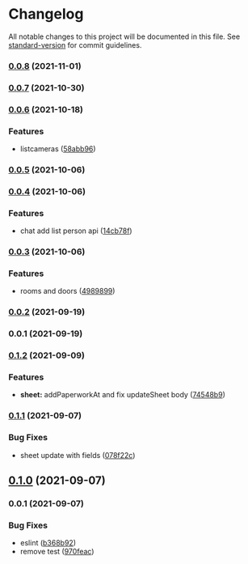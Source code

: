# Changelog

All notable changes to this project will be documented in this file. See [standard-version](https://github.com/conventional-changelog/standard-version) for commit guidelines.

### [0.0.8](https://github.com/36node/chat-sdk-js/compare/v0.0.7...v0.0.8) (2021-11-01)

### [0.0.7](https://github.com/36node/chat-sdk-js/compare/v0.0.6...v0.0.7) (2021-10-30)

### [0.0.6](https://github.com/36node/chat-sdk-js/compare/v0.0.5...v0.0.6) (2021-10-18)


### Features

* listcameras ([58abb96](https://github.com/36node/chat-sdk-js/commit/58abb9606696ccee548fce71b08730d68e59232c))

### [0.0.5](https://github.com/36node/chat-sdk-js/compare/v0.0.4...v0.0.5) (2021-10-06)

### [0.0.4](https://github.com/36node/chat-sdk-js/compare/v0.0.3...v0.0.4) (2021-10-06)


### Features

* chat add list person api ([14cb78f](https://github.com/36node/chat-sdk-js/commit/14cb78ff14f094407c635d971071f027fafc8949))

### [0.0.3](https://github.com/36node/chat-sdk-js/compare/v0.0.2...v0.0.3) (2021-10-06)


### Features

* rooms and doors ([4989899](https://github.com/36node/chat-sdk-js/commit/4989899ab6dd3c07fb816c78a09f3936c85d634e))

### [0.0.2](https://github.com/36node/chat-sdk-js/compare/v0.0.1...v0.0.2) (2021-09-19)

### 0.0.1 (2021-09-19)

### [0.1.2](https://github.com/36node/fill-sdk-js/compare/v0.1.1...v0.1.2) (2021-09-09)


### Features

* **sheet:** addPaperworkAt and fix updateSheet body ([74548b9](https://github.com/36node/fill-sdk-js/commit/74548b9104e673f9047d4e51bdeb3262f1f687b4))

### [0.1.1](https://github.com/36node/fill-sdk-js/compare/v0.1.0...v0.1.1) (2021-09-07)


### Bug Fixes

* sheet update with fields ([078f22c](https://github.com/36node/fill-sdk-js/commit/078f22c4d458f4437300b7915fce10e7af051696))

## [0.1.0](https://github.com/36node/fill-sdk-js/compare/v0.0.1...v0.1.0) (2021-09-07)

### 0.0.1 (2021-09-07)


### Bug Fixes

* eslint ([b368b92](https://github.com/36node/fill-sdk-js/commit/b368b9240443f54c503f21cca59ac6e28bcfc996))
* remove test ([970feac](https://github.com/36node/fill-sdk-js/commit/970feac0d6434d7f96a828244a6f0689c70d92ee))
